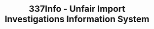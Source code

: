 ---
layout: default
bigquery: https://console.cloud.google.com/bigquery?p=patents-public-data&d=usitc_investigations&page=dataset&project=sheets-management-319211
citation: US International Trade Commission 337Info Unfair Import Investigations Information
  System
contributors: US International Trade Comission
cost: None
description: US International Trade Commission 337Info Unfair Import Investigations
  Information System contains data on investigations done under Section 337. Section
  337 declares the infringement of certain statutory intellectual property rights
  and other forms of unfair competition in import trade to be unlawful practices.
  Most Section 337 investigations involve allegations of patent or registered trademark
  infringement.
documentation: FAQ and tutorial available on the site
last_edit: 04/06/2022, 18:00:05
location: https://pubapps2.usitc.gov/337external/
maintained_by: US International Trade Comission
schema_fields:
- issueDateOtherNonFinal
- teoProceedingInvolved
- cafcAppeals
- finalIdOnViolationDue
- complainant
- currentActiveALJ
- investigationNo
- ouiiAttorney
- teoReliefGranted
- invUnfairAct
- teoIdIssueDate
- patentNumber
- investigationType
- lastUpdated
- targetDate
- publication_number
- internalRemand
- actualEndDateEvidHear
- finalIdOnViolationIssue
- ouiiParticipation
- id
- currentStatus
- actualStartDateEvidHear
- gcAttorney
- endDateMarkmanHearing
- investigationTermDate
- markmanHearing
- trademarkNumbers
- patentNumbers
- dateCreated
- dateOfPublicationFrNotice
- copyrightNumbers
- scheduledEndDateEvidHear
- respondent
- scheduledStartDateEvidHear
- aljAssigned
- title
- docketNo
- startDateMarkmanHearing
- htsNumbers
- finalDetNoViolation
- finalDetViolation
- teoIdDueDate
- dateComplaintFiled
shortname: unfair_import_investigations
tags:
- import
- legal
- trade
timeframe: 2008-2021 (prior to 2008 downloadable as a JSON file)
title: 337Info - Unfair Import Investigations Information System
uuid: 2721f5ec-e599-4890-9265-9706719fc71e
---